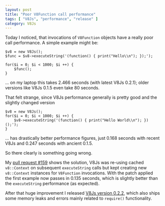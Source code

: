 ```yaml
---
layout: post
title: "Poor V8Function call performance"
tags: [ "V8Js", "performance", "release" ]
category: V8Js
---
```

Today I noticed, that invocations of `V8Function` objects have a really poor
call performance.  A simple example might be:

```php?start_inline=1
$v8 = new V8Js();
$func = $v8->executeString('(function() { print("Hello\\n"); });');

for($i = 0; $i < 1000; $i ++) {
    $func();
}
```

... on my laptop this takes 2.466 seconds (with latest V8Js 0.2.1); older
versions like V8Js 0.1.5 even take 80 seconds.

That felt strange, since V8Js performance generally is pretty good and the
slightly changed version

```php?start_inline=1
$v8 = new V8Js();
for($i = 0; $i < 1000; $i ++) {
    $v8->executeString('(function() { print("Hello World\\n"); })();');
}
```

... has drastically better performance figures, just 0.168 seconds with recent
V8Js and 0.247 seconds with ancient 0.1.5.

So there clearly is something going wrong.

My [pull request #159](https://github.com/phpv8/v8js/pull/159) shows the
solution, V8Js was re-using cached `v8::Context` on subsequent `executeString`
calls but kept creating new `v8::Context` instances for `V8Function`
invocations.  With the patch applied the first example now passes in 0.135
seconds, which is slightly better than the `executeString` performance (as
expected).

After that huge improvement I released [V8Js version
0.2.2](https://pecl.php.net/package-info.php?package=v8js&version=0.2.2),
which also ships some memory leaks and errors mainly related to `require()`
functionality.

